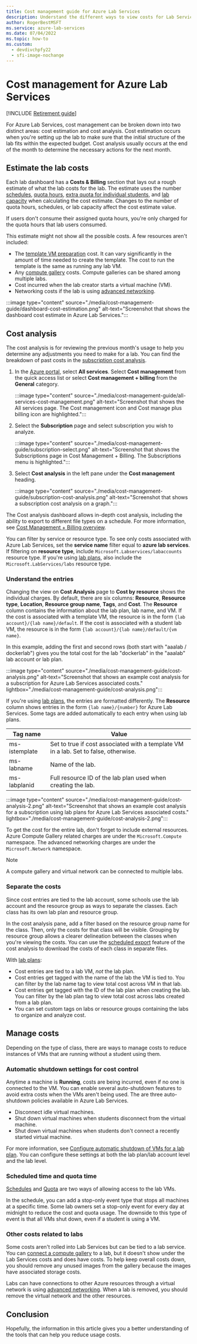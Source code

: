 ```yaml
---
title: Cost management guide for Azure Lab Services
description: Understand the different ways to view costs for Lab Services.
author: RogerBestMSFT
ms.service: azure-lab-services
ms.date: 07/04/2022
ms.topic: how-to
ms.custom:
  - devdivchpfy22
  - sfi-image-nochange
---
```


# Cost management for Azure Lab Services

[!INCLUDE [Retirement guide](./includes/retirement-banner.md)]

For Azure Lab Services, cost management can be broken down into two distinct areas: cost estimation and cost analysis. Cost estimation occurs when you're setting up the lab to make sure that the initial structure of the lab fits within the expected budget. Cost analysis usually occurs at the end of the month to determine the necessary actions for the next month.

## Estimate the lab costs

Each lab dashboard has a **Costs & Billing** section that lays out a rough estimate of what the lab costs for the lab. The estimate uses the number [schedules](classroom-labs-concepts.md#schedule), [quota hours](classroom-labs-concepts.md#quota), [extra quota for individual students](how-to-manage-lab-users.md#set-additional-quotas-for-specific-users), and [lab capacity](how-to-manage-vm-pool.md#change-lab-capacity) when calculating the cost estimate. Changes to the number of quota hours, schedules, or lab capacity affect the cost estimate value.

If users don't consume their assigned quota hours, you're only charged for the quota hours that lab users consumed.

This estimate might not show all the possible costs. A few resources aren't included:

- The [template VM preparation](how-to-create-manage-template.md#update-a-template-vm) cost. It can vary significantly in the amount of time needed to create the template. The cost to run the template is the same as running any lab VM.
- Any [compute gallery](how-to-use-shared-image-gallery.md) costs. Compute galleries can be shared among multiple labs.
- Cost incurred when the lab creator starts a virtual machine (VM).
- Networking costs if the lab is using [advanced networking](how-to-connect-vnet-injection.md).

:::image type="content" source="./media/cost-management-guide/dashboard-cost-estimation.png" alt-text="Screenshot that shows the dashboard cost estimate in Azure Lab Services.":::

## Cost analysis

The cost analysis is for reviewing the previous month's usage to help you determine any adjustments you need to make for a lab. You can find the breakdown of past costs in the [subscription cost analysis](../cost-management-billing/costs/quick-acm-cost-analysis.md). 

1. In the [Azure portal](https://portal.azure.com), select **All services**. Select **Cost management** from the quick access list or select **Cost management + billing** from the **General** category.

    :::image type="content" source="./media/cost-management-guide/all-services-cost-management.png" alt-text="Screenshot that shows the All services page. The Cost management icon and Cost manage plus billing icon are highlighted.":::
1. Select the **Subscription** page and select subscription you wish to analyze.

    :::image type="content" source="./media/cost-management-guide/subscription-select.png" alt-text="Screenshot that shows the Subscriptions page in Cost Management + Billing. The Subscriptions menu is highlighted.":::

1. Select **Cost analysis** in the left pane under the **Cost management** heading.

    :::image type="content" source="./media/cost-management-guide/subscription-cost-analysis.png" alt-text="Screenshot that shows a subscription cost analysis on a graph.":::

The Cost analysis dashboard allows in-depth cost analysis, including the ability to export to different file types on a schedule. For more information, see [Cost Management + Billing overview](../cost-management-billing/cost-management-billing-overview.md).

You can filter by service or resource type. To see only costs associated with Azure Lab Services, set the **service name** filter equal to **azure lab services**. If filtering on **resource type**, include `Microsoft.Labservices/labaccounts` resource type. If you're using [lab plans](concept-lab-accounts-versus-lab-plans.md), also include the `Microsoft.LabServices/labs` resource type.

### Understand the entries

Changing the view on **Cost Analysis** page to **Cost by resource** shows the individual charges.  By default, there are six columns: **Resource**, **Resource type**, **Location**, **Resource group name**, **Tags**, and **Cost**.   The **Resource** column contains the information about the lab plan, lab name, and VM. If the cost is associated with a template VM, the resource is in the form `{lab account}/{lab name}/default`.  If the cost is associated with a student lab VM, the resource is in the form `{lab account}/{lab name}/default/{vm name}`.

In this example, adding the first and second rows (both start with "aaalab / dockerlab") gives you the total cost for the lab "dockerlab" in the "aaalab" lab account or lab plan.

:::image type="content" source="./media/cost-management-guide/cost-analysis.png" alt-text="Screenshot that shows an example cost analysis for a subscription for Azure Lab Services associated costs." lightbox="./media/cost-management-guide/cost-analysis.png":::

If you're using [lab plans](concept-lab-accounts-versus-lab-plans.md), the entries are formatted differently. The **Resource** column shows entries in the form `{lab name}/{number}` for Azure Lab Services. Some tags are added automatically to each entry when using lab plans.

| Tag name | Value |
| -------- | ----- |
| ms-istemplate | Set to true if cost associated with a template VM in a lab. Set to false, otherwise. |
| ms-labname | Name of the lab. |
| ms-labplanid | Full resource ID of the lab plan used when creating the lab. |

:::image type="content" source="./media/cost-management-guide/cost-analysis-2.png" alt-text="Screenshot that shows an example cost analysis for a subscription using lab plans for Azure Lab Services associated costs." lightbox="./media/cost-management-guide/cost-analysis-2.png":::

To get the cost for the entire lab, don't forget to include external resources. Azure Compute Gallery related charges are under the `Microsoft.Compute` namespace. The advanced networking charges are under the `Microsoft.Network` namespace.

> [!NOTE]
> A compute gallery and virtual network can be connected to multiple labs.

### Separate the costs

Since cost entries are tied to the lab account, some schools use the lab account and the resource group as ways to separate the classes. Each class has its own lab plan and resource group.

In the cost analysis pane, add a filter based on the resource group name for the class. Then, only the costs for that class will be visible. Grouping by resource group allows a clearer delineation between the classes when you're viewing the costs. You can use the [scheduled export](../cost-management-billing/costs/tutorial-improved-exports.md) feature of the cost analysis to download the costs of each class in separate files.

With [lab plans](concept-lab-accounts-versus-lab-plans.md):

- Cost entries are tied to a lab VM, *not* the lab plan.  
- Cost entries get tagged with the name of the lab the VM is tied to. You can filter by the lab name tag to view total cost across VM in that lab.
- Cost entries get tagged with the ID of the lab plan when creating the lab. You can filter by the lab plan tag to view total cost across labs created from a lab plan.
- You can set custom tags on labs or resource groups containing the labs to organize and analyze cost.

## Manage costs

Depending on the type of class, there are ways to manage costs to reduce instances of VMs that are running without a student using them.

### Automatic shutdown settings for cost control

Anytime a machine is **Running**, costs are being incurred, even if no one is connected to the VM.  You can enable several auto-shutdown features to avoid extra costs when the VMs aren't being used. The are three auto-shutdown policies available in Azure Lab Services.

- Disconnect idle virtual machines.
- Shut down virtual machines when students disconnect from the virtual machine.
- Shut down virtual machines when students don't connect a recently started virtual machine.

For more information, see [Configure automatic shutdown of VMs for a lab plan](how-to-configure-auto-shutdown-lab-plans.md). You can configure these settings at both the lab plan/lab account level and the lab level.

### Scheduled time and quota time

[Schedules](classroom-labs-concepts.md#schedule) and [Quota](classroom-labs-concepts.md#quota) are two ways of allowing access to the lab VMs.

In the schedule, you can add a stop-only event type that stops all machines at a specific time. Some lab owners set a stop-only event for every day at midnight to reduce the cost and quota usage. The downside to this type of event is that all VMs shut down, even if a student is using a VM.

### Other costs related to labs

Some costs aren't rolled into Lab Services but can be tied to a lab service. You can [connect a compute gallery](how-to-attach-detach-shared-image-gallery.md) to a lab, but it doesn't show under the Lab Services costs and does have costs. To help keep overall costs down, you should remove any unused images from the gallery because the images have associated storage costs.

Labs can have connections to other Azure resources through a virtual network is using [advanced networking](how-to-connect-vnet-injection.md). When a lab is removed, you should remove the virtual network and the other resources.

## Conclusion

Hopefully, the information in this article gives you a better understanding of the tools that can help you reduce usage costs.
